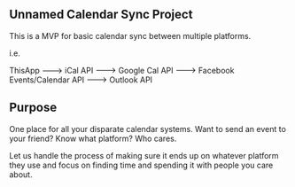## Unnamed Calendar Sync Project
This is a MVP for basic calendar sync between multiple platforms. 

i.e. 

ThisApp
---> iCal API
---> Google Cal API
---> Facebook Events/Calendar API
---> Outlook API

## Purpose
One place for all your disparate calendar systems. Want to send an event to your friend? Know what platform? Who cares. 

Let us handle the process of making sure it ends up on whatever platform they use and focus on finding time and spending it with people you care about.